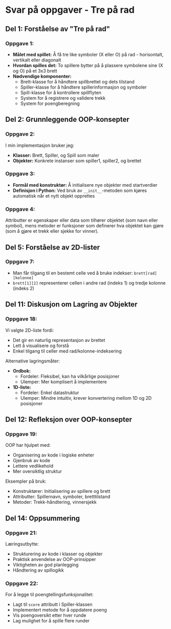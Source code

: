 # Svar på oppgaver - Tre på rad

## Del 1: Forståelse av "Tre på rad"

### Oppgave 1:
- **Målet med spillet:** Å få tre like symboler (X eller O) på rad - horisontalt, vertikalt eller diagonalt
- **Hvordan spilles det:** To spillere bytter på å plassere symbolene sine (X og O) på et 3x3 brett
- **Nødvendige komponenter:**
  - Brett-klasse for å håndtere spillbrettet og dets tilstand
  - Spiller-klasse for å håndtere spillerinformasjon og symboler
  - Spill-klasse for å kontrollere spillflyten
  - System for å registrere og validere trekk
  - System for poengberegning

## Del 2: Grunnleggende OOP-konsepter

### Oppgave 2:
I min implementasjon bruker jeg:
- **Klasser:** Brett, Spiller, og Spill som maler
- **Objekter:** Konkrete instanser som spiller1, spiller2, og brettet

### Oppgave 3:
- **Formål med konstruktør:** Å initialisere nye objekter med startverdier
- **Definisjon i Python:** Ved bruk av `__init__`-metoden som kjøres automatisk når et nytt objekt opprettes

### Oppgave 4:
Attributter er egenskaper eller data som tilhører objektet (som navn eller symbol), mens metoder er funksjoner som definerer hva objektet kan gjøre (som å gjøre et trekk eller sjekke for vinner).

## Del 5: Forståelse av 2D-lister

### Oppgave 7:
- Man får tilgang til en bestemt celle ved å bruke indekser: `brett[rad][kolonne]`
- `brett[1][2]` representerer cellen i andre rad (indeks 1) og tredje kolonne (indeks 2)

## Del 11: Diskusjon om Lagring av Objekter

### Oppgave 18:
Vi valgte 2D-liste fordi:
- Det gir en naturlig representasjon av brettet
- Lett å visualisere og forstå
- Enkel tilgang til celler med rad/kolonne-indeksering

Alternative lagringsmåter:
- **Ordbok:**
  - Fordeler: Fleksibel, kan ha vilkårlige posisjoner
  - Ulemper: Mer komplisert å implementere
- **1D-liste:**
  - Fordeler: Enkel datastruktur
  - Ulemper: Mindre intuitiv, krever konvertering mellom 1D og 2D posisjoner

## Del 12: Refleksjon over OOP-konsepter

### Oppgave 19:
OOP har hjulpet med:
- Organisering av kode i logiske enheter
- Gjenbruk av kode
- Lettere vedlikehold
- Mer oversiktlig struktur

Eksempler på bruk:
- Konstruktører: Initialisering av spillere og brett
- Attributter: Spillernavn, symboler, bretttilstand
- Metoder: Trekk-håndtering, vinnersjekk

## Del 14: Oppsummering

### Oppgave 21:
Læringsutbytte:
- Strukturering av kode i klasser og objekter
- Praktisk anvendelse av OOP-prinsipper
- Viktigheten av god planlegging
- Håndtering av spillogikk

### Oppgave 22:
For å legge til poengtellingsfunksjonalitet:
- Lagt til `score` attributt i Spiller-klassen
- Implementert metode for å oppdatere poeng
- Vis poengoversikt etter hver runde
- Lag mulighet for å spille flere runder